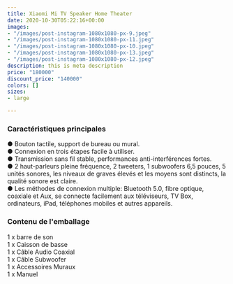 ```yaml
---
title: Xiaomi Mi TV Speaker Home Theater
date: 2020-10-30T05:22:16+00:00
images:
- "/images/post-instagram-1080x1080-px-9.jpeg"
- "/images/post-instagram-1080x1080-px-11.jpeg"
- "/images/post-instagram-1080x1080-px-10.jpeg"
- "/images/post-instagram-1080x1080-px-13.jpeg"
- "/images/post-instagram-1080x1080-px-12.jpeg"
description: this is meta description
price: "180000"
discount_price: "140000"
colors: []
sizes:
- large

---
```

### Caractéristiques principales

● Bouton tactile, support de bureau ou mural.   
● Connexion en trois étapes facile à utiliser.   
● Transmission sans fil stable, performances anti-interférences fortes.   
● 2 haut-parleurs pleine fréquence, 2 tweeters, 1 subwoofers 6,5 pouces, 5 unités sonores, les niveaux de graves élevés et les moyens sont distincts, la qualité sonore est claire.   
● Les méthodes de connexion multiple: Bluetooth 5.0, fibre optique, coaxiale et Aux, se connecte facilement aux téléviseurs, TV Box, ordinateurs, iPad, téléphones mobiles et autres appareils.

### Contenu de l'emballage

1 x barre de son   
1 x Caisson de basse   
1 x Câble Audio Coaxial   
1 x Câble Subwoofer   
1 x Accessoires Muraux   
1 x Manuel